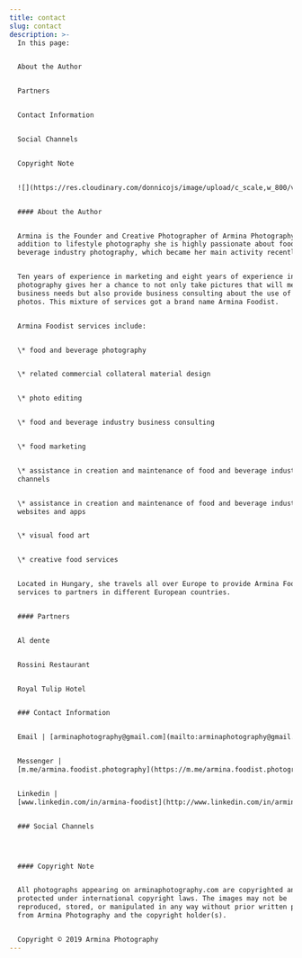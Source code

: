 ```yaml
---
title: contact
slug: contact
description: >-
  In this page:


  About the Author


  Partners


  Contact Information


  Social Channels


  Copyright Note


  ![](https://res.cloudinary.com/donnicojs/image/upload/c_scale,w_800/v1577463135/50309681_113110669768321_4960037136335110144_o_h2ifbi.jpg)


  #### About the Author


  Armina is the Founder and Creative Photographer of Armina Photography. In
  addition to lifestyle photography she is highly passionate about food and
  beverage industry photography, which became her main activity recently.


  Ten years of experience in marketing and eight years of experience in
  photography gives her a chance to not only take pictures that will meet
  business needs but also provide business consulting about the use of those
  photos. This mixture of services got a brand name Armina Foodist.


  Armina Foodist services include:


  \* food and beverage photography


  \* related commercial collateral material design


  \* photo editing


  \* food and beverage industry business consulting


  \* food marketing


  \* assistance in creation and maintenance of food and beverage industry media
  channels


  \* assistance in creation and maintenance of food and beverage industry
  websites and apps


  \* visual food art


  \* creative food services


  Located in Hungary, she travels all over Europe to provide Armina Foodist
  services to partners in different European countries.


  #### Partners


  Al dente


  Rossini Restaurant


  Royal Tulip Hotel


  ### Contact Information


  Email | [arminaphotography@gmail.com](mailto:arminaphotography@gmail.com)


  Messenger |
  [m.me/armina.foodist.photography](https://m.me/armina.foodist.photography?fbclid=IwAR1OAWbZtXRp_fK2J6pFc2Y-j1KBiGRWLbJF7f35BqZ5yQT3_Z-8DVX22Zs)


  Linkedin |
  [www.linkedin.com/in/armina-foodist](http://www.linkedin.com/in/armina-foodist)


  ### Social Channels




  #### Copyright Note


  All photographs appearing on arminaphotography.com are copyrighted and
  protected under international copyright laws. The images may not be
  reproduced, stored, or manipulated in any way without prior written permission
  from Armina Photography and the copyright holder(s).


  Copyright © 2019 Armina Photography
---
```



